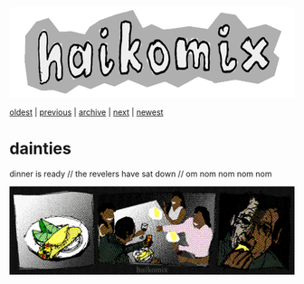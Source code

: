 <p align="center">
<img src="logo.gif" alt="logo" height="160" />
</p>

[oldest](drifting-off.md) | 
[previous](fox.md) | 
[archive](ARCHIVE.md) | 
[next](ice-and-wind.md) | 
[newest](README.md)

# dainties

dinner is ready // the revelers have sat down // om nom nom nom nom

<img src="dainties.gif" alt="dainties :: dinner is ready // the revelers have sat down // om nom nom nom nom" title="frykasy :: obiad gotowy // biesiadnicy zasiedli // am mniam mniam mniam mniam" />
